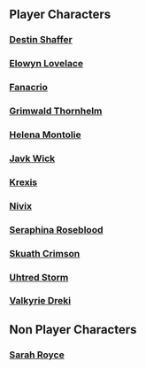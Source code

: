 ## Player Characters

### [Destin Shaffer](PC/DestinShaffer/DestinShaffer.md)

### [Elowyn Lovelace](PC/ElowynLovelace/ElowynLovelace.md)

### [Fanacrio](PC/Fanacrio/Fanacrio.md)

### [Grimwald Thornhelm](PC/GrimwaldThornhelm/GrimwaldThornhelm.md)

### [Helena Montolie](PC/HelenaMontolie/HelenaMontolie.md)

### [Javk Wick](PC/JavkWick/JavkWick.md)

### [Krexis](PC/Krexis/Krexis.md)

### [Nivix](PC/Nivix/Nivix.md)

### [Seraphina Roseblood](PC/SeraphinaRoseblood/SeraphinaRoseblood.md)

### [Skuath Crimson](PC/SkuathCrimson/SkuathCrimson.md)

### [Uhtred Storm](PC/UhtredStorm/UhtredStorm.md)

### [Valkyrie Dreki](PC/ValkyrieDreki/ValkyrieDreki.md)

## Non Player Characters

### [Sarah Royce](NPC/SarahRoyce/SarahRoyce.md)
